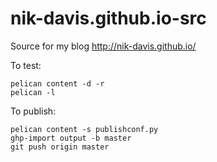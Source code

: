 # nik-davis.github.io-src
Source for my blog http://nik-davis.github.io/

To test:

```
pelican content -d -r
pelican -l
```

To publish:

```
pelican content -s publishconf.py
ghp-import output -b master
git push origin master
```
